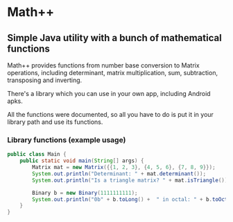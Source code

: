 # Math++
## Simple Java utility with a bunch of mathematical functions

Math++ provides functions from number base conversion to Matrix operations, including determinant, matrix multiplication, sum, subtraction, transposing and inverting.

There's a library which you can use in your own app, including Android apks.

All the functions were documented, so all you have to do is put it in your library path and use its functions.

### Library functions (example usage)

```java
public class Main {
    public static void main(String[] args) {
        Matrix mat = new Matrix({{1, 2, 3}, {4, 5, 6}, {7, 8, 9}});
        System.out.println("Determinant: " + mat.determinant());
        System.out.println("Is a triangle matrix? " + mat.isTriangle());

        Binary b = new Binary(1111111111);
        System.out.println("0b" + b.toLong() +  " in octal: " + b.toOctal().toLong());
    }
}
```

